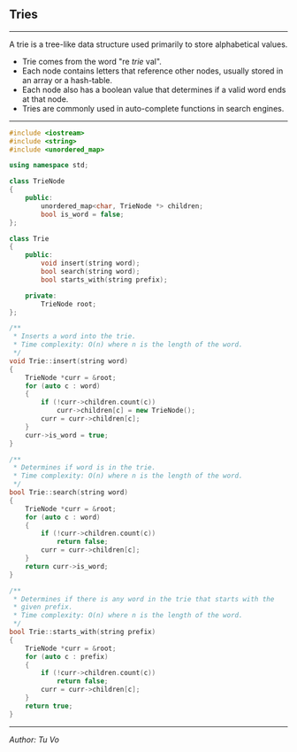 ## Tries

---

A trie is a tree-like data structure used primarily to store alphabetical values.

- Trie comes from the word "re _trie_ val".
- Each node contains letters that reference other nodes, usually stored in an array or a hash-table.
- Each node also has a boolean value that determines if a valid word ends at that node.
- Tries are commonly used in auto-complete functions in search engines.

---

```cpp
#include <iostream>
#include <string>
#include <unordered_map>

using namespace std;

class TrieNode
{
    public:
        unordered_map<char, TrieNode *> children;
        bool is_word = false;
};

class Trie
{
    public:
        void insert(string word);
        bool search(string word);
        bool starts_with(string prefix);

    private:
        TrieNode root;
};

/**
 * Inserts a word into the trie.
 * Time complexity: O(n) where n is the length of the word.
 */
void Trie::insert(string word)
{
    TrieNode *curr = &root;
    for (auto c : word)
    {
        if (!curr->children.count(c))
            curr->children[c] = new TrieNode();
        curr = curr->children[c];
    }
    curr->is_word = true;
}

/**
 * Determines if word is in the trie.
 * Time complexity: O(n) where n is the length of the word.
 */
bool Trie::search(string word)
{
    TrieNode *curr = &root;
    for (auto c : word)
    {
        if (!curr->children.count(c))
            return false;
        curr = curr->children[c];
    }
    return curr->is_word;
}

/**
 * Determines if there is any word in the trie that starts with the
 * given prefix.
 * Time complexity: O(n) where n is the length of the word.
 */
bool Trie::starts_with(string prefix)
{
    TrieNode *curr = &root;
    for (auto c : prefix)
    {
        if (!curr->children.count(c))
            return false;
        curr = curr->children[c];
    }
    return true;
}
```

---

_Author: Tu Vo_
